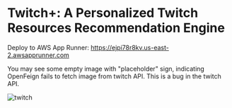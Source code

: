 # Twitch+: A Personalized Twitch Resources Recommendation Engine 

Deploy to AWS App Runner: https://ejpi78r8kv.us-east-2.awsapprunner.com 

You may see some empty image with "placeholder" sign, indicating OpenFeign fails to fetch image from twitch API. This is a bug in the twitch API.

![twitch](https://github.com/user-attachments/assets/c01af112-87d3-426d-8df8-3fe71bb1487b)
